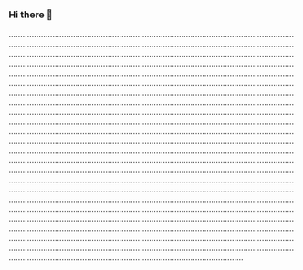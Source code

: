 ### Hi there 👋

..........................................................................................................................................................................................................................................................................................................................................................................................................................................................................................................................................................................................................................................................................................................................................................................................................................................................................................................................................................................................................................................................................................................................................................................................................................................................................................................................................................................................................................................................................................................................................................................................................................................................................................................................................................................................................................................................................................................................................................................................................................................................................................................................................................................................................................................................................................................................................................................................................................................................................................................................................................................................................................................................................................................................................................................................................................................................................................................................................................................................................................................................................